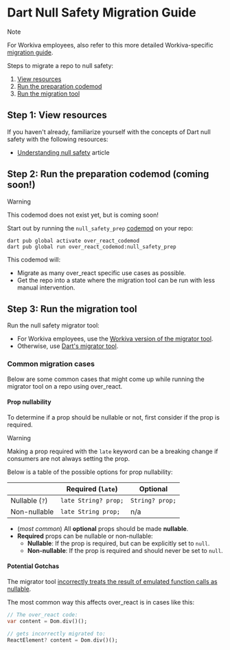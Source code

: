 # Dart Null Safety Migration Guide

> [!NOTE]
> For Workiva employees, also refer to this more detailed Workiva-specific [migration guide](https://github.com/Workiva/dart_null_tools/blob/master/workiva_migration_guide.md).

Steps to migrate a repo to null safety:

1. [View resources](#step-1-view-resources)
1. [Run the preparation codemod](#step-2-run-the-preparation-codemod-coming-soon)
1. [Run the migration tool](#step-3-run-the-migration-tool)

## Step 1: View resources

If you haven't already, familiarize yourself with the concepts of Dart null safety with the following resources:

- [Understanding null safety](https://dart.dev/null-safety/understanding-null-safety) article 

<!-- TODO - add links to over_react null safety documentation once it exists -->

## Step 2: Run the preparation codemod (coming soon!)

<!-- TODO - update this section once we release the `null_safety_prep` codemod. -->

> [!WARNING]
> This codemod does not exist yet, but is coming soon!

Start out by running the `null_safety_prep` [codemod][orcm] on your repo:

```
dart pub global activate over_react_codemod
dart pub global run over_react_codemod:null_safety_prep
```

This codemod will:
- Migrate as many over_react specific use cases as possible.
- Get the repo into a state where the migration tool can be run with less manual intervention.

## Step 3: Run the migration tool

Run the null safety migrator tool:

- For Workiva employees, use the [Workiva version of the migrator tool](https://github.com/Workiva/wnnbd?tab=readme-ov-file#migrating-a-package).
- Otherwise, use [Dart's migrator tool](https://dart.dev/null-safety/migration-guide#migration-tool).

### Common migration cases

Below are some common cases that might come up while running the migrator tool on a repo using over_react.

#### Prop nullability

To determine if a prop should be nullable or not, first consider if the prop is required.

> [!WARNING]
> Making a prop required with the `late` keyword can be a breaking change if consumers are not always setting the prop.

Below is a table of the possible options for prop nullability:

|                | Required (`late`)    | Optional        |
|----------------|----------------------|-----------------|
| Nullable (`?`) | `late String? prop;` | `String? prop;` |
| Non-nullable   | `late String prop;`  | n/a             |

- (_most common_) All **optional** props should be made **nullable**.
- **Required** props can be nullable or non-nullable:
  - **Nullable**: If the prop is required, but can be explicitly set to `null`.
  - **Non-nullable**: If the prop is required and should never be set to `null`.

#### Potential Gotchas

The migrator tool [incorrectly treats the result of emulated function calls as nullable](https://github.com/dart-lang/sdk/issues/46263).

The most common way this affects over_react is in cases like this:
```dart
// The over_react code:
var content = Dom.div()();

// gets incorrectly migrated to:
ReactElement? content = Dom.div()();
```

<!-- TODO - not really sure how to explain this or if there is a solution besides manual overriding? 
Is this fixed in the Workiva version of the tool that we should link to? -->

[orcm]: https://github.com/Workiva/over_react_codemod
